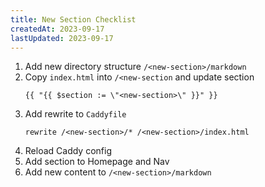 ```yaml
---
title: New Section Checklist
createdAt: 2023-09-17
lastUpdated: 2023-09-17
---
```

1. Add new directory structure
        ```
        /<new-section>/markdown
        ```
2. Copy `index.html` into `/<new-section` and update section
    ```
    {{ "{{ $section := \"<new-section>\" }}" }}
    ```
3. Add rewrite to `Caddyfile`
    ```
    rewrite /<new-section>/* /<new-section>/index.html
    ```
4. Reload Caddy config
5. Add section to Homepage and Nav
6. Add new content to `/<new-section>/markdown`
